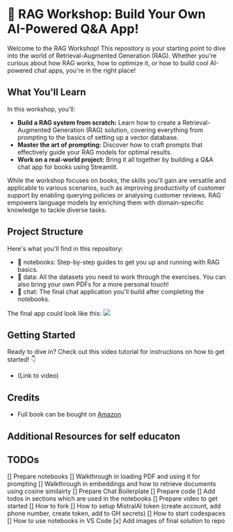 # 🚀 RAG Workshop: Build Your Own AI-Powered Q&A App!
Welcome to the RAG Workshop! This repository is your starting point to dive into the world of Retrieval-Augmented Generation (RAG). Whether you're curious about how RAG works, how to optimize it, or how to build cool AI-powered chat apps, you're in the right place!


## What You'll Learn
In this workshop, you'll:

- **Build a RAG system from scratch:** Learn how to create a Retrieval-Augmented Generation (RAG) solution, covering everything from prompting to the basics of setting up a vector database.
- **Master the art of prompting:** Discover how to craft prompts that effectively guide your RAG models for optimal results.
- **Work on a real-world project:** Bring it all together by building a Q&A chat app for books using Streamlit. 

While the workshop focuses on books, the skills you'll gain are versatile and applicable to various scenarios, such as improving productivity of customer support by enabling querying policies or analysing customer reviews. RAG empowers language models by enriching them with domain-specific knowledge to tackle diverse tasks.


## Project Structure
Here's what you'll find in this repository:

- 📓 notebooks: Step-by-step guides to get you up and running with RAG basics.
- 📂 data: All the datasets you need to work through the exercises. You can also bring your own PDFs for a more personal touch!
- 💬 chat: The final chat application you'll build after completing the notebooks. 

The final app could look like this:
![](.github/demo.gif)

## Getting Started
Ready to dive in? Check out this video tutorial for instructions on how to get started! 👇
- (Link to video)


## Credits
- Full book can be bought on [Amazon](https://www.amazon.de/-/en/J-Kenji-Lopez-Alt/dp/0393081087)


## Additional Resources for self educaton


## TODOs
[] Prepare notebooks
    [] Walkthrough in loading PDF and using it for prompting
    [] Walkthrough in embeddings and how to retrieve documents using cosine similairty
[] Prepare Chat Boilerplate
    [] Prepare code
    [] Add todos in sections which are used in the notebooks
[] Prepare video to get started
    [] How to fork
    [] How to setup MistralAI token (create account, add phone number, create token, add to GH secrets)
    [] How to start codespaces
    [] How to use notebooks in VS Code
[x] Add images of final solution to repo
